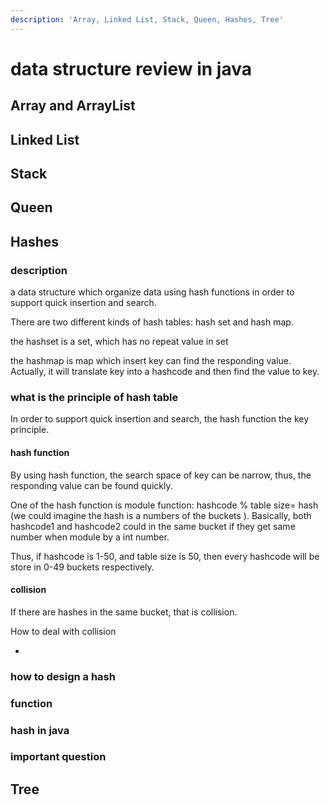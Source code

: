 ```yaml
---
description: 'Array, Linked List, Stack, Queen, Hashes, Tree'
---
```


# data structure review in java

## Array and ArrayList

## Linked List

## Stack

## Queen

## Hashes

### description

a data structure which organize data using hash functions in order to support quick insertion and search.

There are two different kinds of hash tables: hash set and hash map.

the hashset is a set, which has no repeat value in set

the hashmap is  map which insert key can find the responding value. Actually, it will translate key into a hashcode and then find the value to key.

### what is the principle of hash table

In order to support quick insertion and search, the hash function the key principle.

#### hash function

By using hash function, the search space of key can be narrow, thus, the responding value can be found quickly.

One of the hash function is module function: hashcode % table size= hash \(we could imagine the hash  is a numbers of the buckets \). Basically, both hashcode1 and hashcode2 could in the same bucket if they get same number when module by a int number.

Thus, if hashcode is 1-50, and table size is 50, then every hashcode will be store in 0-49 buckets respectively.

#### collision

If there are hashes in the same bucket,  that is collision.

How to deal with collision

* 
### how to design a hash

### function

### hash in java

### important question

## Tree

